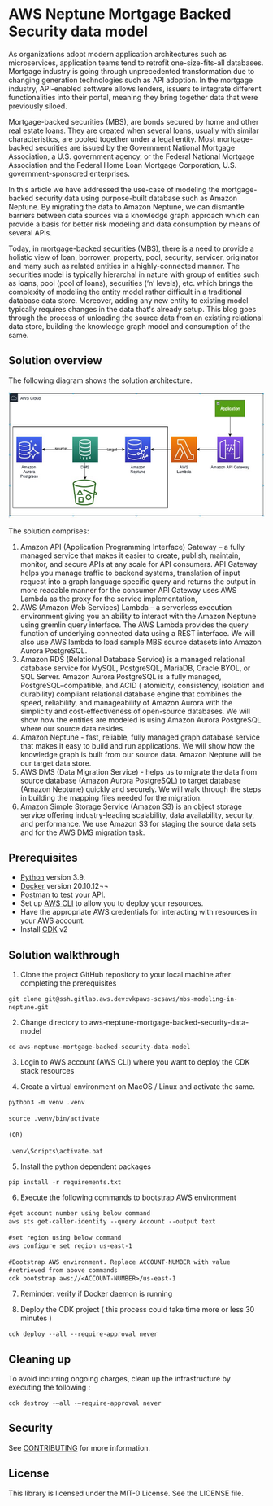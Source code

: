 
# AWS Neptune Mortgage Backed Security data model


As organizations adopt modern application architectures such as microservices, application teams tend to retrofit one-size-fits-all databases. Mortgage industry is going through unprecedented transformation due to changing generation technologies such as API adoption. In the mortgage industry, API-enabled software allows lenders, issuers to integrate different functionalities into their portal, meaning they bring together data  that were previously siloed.

Mortgage-backed securities (MBS), are bonds secured by home and other real estate loans. They are created when several loans, usually with similar characteristics, are pooled together under a legal entity. Most mortgage-backed securities are issued by the Government National Mortgage Association, a U.S. government agency, or the Federal National Mortgage Association and the Federal Home Loan Mortgage Corporation, U.S. government-sponsored enterprises. 

In this article we have addressed the use-case of modeling the mortgage-backed security data using purpose-built database such as Amazon Neptune. By migrating the data to Amazon Neptune, we can dismantle barriers between data sources via a knowledge graph approach which can provide a basis for better risk modeling and data consumption by means of several APIs.

Today, in mortgage-backed securities (MBS), there is a need to provide a holistic view of loan, borrower, property, pool, security, servicer, originator and many such as related entities in a highly-connected manner. The securities model is typically hierarchal in nature with group of entities such as loans, pool (pool of loans), securities (‘n’ levels), etc. which brings the complexity of modeling the entity model rather difficult in a traditional database data store. Moreover, adding any new entity to existing model typically requires changes in the data that's already setup. This blog goes through the process of unloading the source data from an existing relational data store, building the knowledge graph model and consumption of the same.


## Solution overview

The following diagram shows the solution architecture.

![](./images/image001.jpg)

The solution comprises:

1. Amazon API (Application Programming Interface)  Gateway – a fully managed service that makes it easier to create, publish, maintain, monitor, and secure APIs at any scale for API consumers. API Gateway helps you manage traffic to backend systems, translation of input request into a graph language specific query and returns the output in more readable manner for the consumer API Gateway uses AWS Lambda as the proxy for the service implementation,
2. AWS (Amazon Web Services) Lambda – a serverless execution environment giving you an ability to interact with the Amazon Neptune using gremlin query interface. The AWS Lambda provides the query function of underlying connected data using a REST interface. We will also use AWS lambda to load sample MBS source datasets into Amazon Aurora PostgreSQL.
3. Amazon RDS (Relational Database Service) is a managed relational database service for MySQL, PostgreSQL, MariaDB, Oracle BYOL, or SQL Server. Amazon Aurora PostgreSQL is a fully managed, PostgreSQL–compatible, and ACID ( atomicity, consistency, isolation and durability) compliant relational database engine that combines the speed, reliability, and manageability of Amazon Aurora with the simplicity and cost-effectiveness of open-source databases.  We will show how the entities are modeled is using Amazon Aurora PostgreSQL where our source data resides.
4. Amazon Neptune -  fast, reliable, fully managed graph database service that makes it easy to build and run applications. We will show how the knowledge graph is built from our source data. Amazon Neptune will be our target data store.
5. AWS DMS (Data Migration Service) - helps us to migrate the data from source database (Amazon Aurora PostgreSQL) to target database (Amazon Neptune) quickly and securely. We will walk through the steps in building the mapping files needed for the migration.
6. Amazon Simple Storage Service (Amazon S3) is an object storage service offering industry-leading scalability, data availability, security, and performance.  We use Amazon S3 for staging the source data sets and for the AWS DMS migration task.



## Prerequisites
- [Python](https://www.python.org/downloads/release/python-390/) version 3.9.
- [Docker](https://docs.docker.com/desktop/) version 20.10.12¬¬
- [Postman](https://www.postman.com/downloads/) to test your API.
- Set up [AWS CLI](https://aws.amazon.com/cli/) to allow you to deploy your resources.
- Have the appropriate AWS credentials for interacting with resources in your AWS account.
- Install [CDK](https://aws.amazon.com/getting-started/guides/setup-cdk/module-two/) v2

## Solution walkthrough

1. Clone the project GitHub repository to your local machine after completing the prerequisites 
```
git clone git@ssh.gitlab.aws.dev:vkpaws-scsaws/mbs-modeling-in-neptune.git
```

2. Change directory to aws-neptune-mortgage-backed-security-data-model
```
cd aws-neptune-mortgage-backed-security-data-model
```

3. Login to AWS account (AWS CLI) where you want to deploy the CDK stack resources

4. Create a virtual environment on MacOS / Linux and activate the same.
```
python3 -m venv .venv

source .venv/bin/activate

(OR)

.venv\Scripts\activate.bat
```

5. Install the python dependent packages
```
pip install -r requirements.txt
```

6. Execute the following commands to bootstrap AWS environment
```
#get account number using below command
aws sts get-caller-identity --query Account --output text

#set region using below command
aws configure set region us-east-1

#Bootstrap AWS environment. Replace ACCOUNT-NUMBER with value
#retrieved from above commands
cdk bootstrap aws://<ACCOUNT-NUMBER>/us-east-1
```

7. Reminder: verify if Docker daemon is running

8. Deploy the CDK project ( this process could take time more or less 30 minutes )
```
cdk deploy --all --require-approval never
```


## Cleaning up

To avoid incurring ongoing charges, clean up the infrastructure by executing the following :

```
cdk destroy -—all -—require-approval never
```


## Security

See [CONTRIBUTING](CONTRIBUTING.md#security-issue-notifications) for more information.

## License

This library is licensed under the MIT-0 License. See the LICENSE file.



